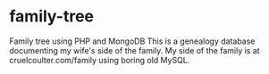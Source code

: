 # family-tree
Family tree using PHP and MongoDB
This is a genealogy database documenting my wife's side of the family. My side of the family is at cruelcoulter.com/family using boring old MySQL.
